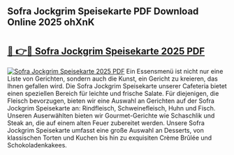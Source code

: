 ## Sofra Jockgrim Speisekarte PDF Download Online 2025 ohXnK

# <h2><a href="http://gcacuh6.nevu.top/?p=Sofra+Jockgrim+Speisekarte">🔗 👉🔴 Sofra Jockgrim Speisekarte 2025 PDF</a></h2>

[![Sofra Jockgrim Speisekarte 2025 PDF](https://i.imgur.com/dBaPXMq.png)](http://gcacuh6.nevu.top/?p=Sofra+Jockgrim+Speisekarte)
Ein Essensmenü ist nicht nur eine Liste von Gerichten, sondern auch die Kunst, ein Gericht zu kreieren, das Ihnen gefallen wird. Die Sofra Jockgrim Speisekarte unserer Cafeteria bietet einen speziellen Bereich für leichte und frische Salate. Für diejenigen, die Fleisch bevorzugen, bieten wir eine Auswahl an Gerichten auf der Sofra Jockgrim Speisekarte an: Rindfleisch, Schweinefleisch, Huhn und Fisch. Unseren Auserwählten bieten wir Gourmet-Gerichte wie Schaschlik und Steak an, die auf einem alten Feuer zubereitet werden. Unsere Sofra Jockgrim Speisekarte umfasst eine große Auswahl an Desserts, von klassischen Torten und Kuchen bis hin zu exquisiten Crème Brûlée und Schokoladenkakees.
